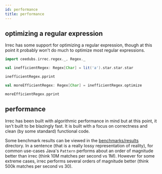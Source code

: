 ```yaml
---
id: performance
title: performance
---
```


## optimizing a regular expression

Irrec has some support for optimizing a regular expression, though at this point it probably won't
do much to optimize most regular expressions.

```scala mdoc:silent
import ceedubs.irrec.regex._, Regex._

val inefficientRegex: Regex[Char] = lit('a').star.star.star
```

```scala mdoc
inefficientRegex.pprint
```

```scala mdoc:silent
val moreEfficientRegex: Regex[Char] = inefficientRegex.optimize
```

```scala mdoc
moreEfficientRegex.pprint
```

## performance

Irrec has been built with algorithmic performance in mind but at this point, it isn't built to be blazingly fast. It is built with a focus on correctness and clean (by some standard) functional code.

Some benchmark results can be viewed in the [benchmarks/results](https://github.com/ceedubs/irrec/tree/master/benchmarks/results) directory. In a sentence (that is a really lossy representation of reality), for common use-cases Java's `Pattern` performs about an order of magnitude better than irrec (think 10M matches per second vs 1M). However for some extreme cases, irrec performs several orders of magnitude better (think 500k matches per second vs 30).

